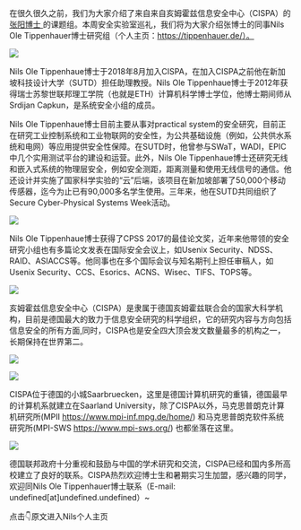  在很久很久之前，我们为大家介绍了来自来自亥姆霍兹信息安全中心（CISPA）的 [ 张阳博士 ](http://mp.weixin.qq.com/s?__biz=MzA5MzQ1MDI2MA==&mid=2456041192&idx=1&sn=064465d9c1176122301e6b2365a52fd8&chksm=87cd2f93b0baa685d6955c93589aa8ea3eb34dac437c2f2135ad01c0887354b6b24a8a3fef82&scene=21#wechat_redirect) 的课题组。本周安全实验室巡礼，我们将为大家介绍张博士的同事Nils Ole Tippenhauer博士研究组（个人主页：https://tippenhauer.de/）。 

    
 

  ![](https://mmbiz.qpic.cn/sz_mmbiz_png/Ugr3WBm6odic1pJdTg4aQ2icnejDXjr9ricgzACO7oPYkibd2rQickcnSubLQE9TriccBPx3KCzIe5Wa1WicicxUB8UVAw/640?wx_fmt=png) 

    
 

  Nils Ole Tippenhaue博士于2018年8月加入CISPA，在加入CISPA之前他在新加坡科技设计大学（SUTD）担任助理教授。Nils Ole Tippenhaue博士于2012年获得瑞士苏黎世联邦理工学院（也就是ETH）计算机科学博士学位，他博士期间师从Srdijan Capkun，是系统安全小组的成员。 

    
 

  Nils Ole Tippenhaue博士目前主要从事对practical system的安全研究，目前正在研究工业控制系统和工业物联网的安全性，为公共基础设施（例如，公共供水系统和电网）等应用提供安全性保障。在SUTD时，他曾参与SWaT，WADI，EPIC中几个实用测试平台的建设和运营。此外，Nils Ole Tippenhaue博士还研究无线和嵌入式系统的物理层安全，例如安全测距，距离测量和使用无线信号的通信。他还设计并实施了国家科学实验的“云”后端，该项目在新加坡部署了50,000个移动传感器，迄今为止已有90,000多名学生使用。三年来，他在SUTD共同组织了Secure Cyber-Physical Systems Week活动。 

    
 

  ![](https://mmbiz.qpic.cn/sz_mmbiz_png/Ugr3WBm6odic1pJdTg4aQ2icnejDXjr9ricgYZbRZsxGVNSTqz7ORVtGibTTn0ibwXqbK8tCKF6SpDRiap0079S0sZGg/640?wx_fmt=png) 

    
 

  Nils Ole Tippenhaue博士获得了CPSS 2017的最佳论文奖，近年来他带领的安全研究小组也有多篇论文发表在国际安全会议上，如Usenix Security、NDSS、RAID、ASIACCS等。他同事也在多个国际会议与知名期刊上担任审稿人，如Usenix Security、CCS、Esorics、ACNS、Wisec、TIFS、TOPS等。 

  ![](https://mmbiz.qpic.cn/sz_mmbiz_png/Ugr3WBm6odic1pJdTg4aQ2icnejDXjr9ricFUPwm6BEnpun68HZfGicuUzvgr7ic3xwVcZ51ic9fzK95jVq3DSVDQIng/640?wx_fmt=png) 

    
 

  亥姆霍兹信息安全中心（CISPA）是隶属于德国亥姆霍兹联合会的国家大科学机构，目前是德国最大的致力于信息安全研究的科学组织，它的研究内容与方向包括信息安全的所有方面,同时，CISPA也是安全四大顶会发文数量最多的机构之一，长期保持在世界第二。 

    
 

  ![](https://mmbiz.qpic.cn/sz_mmbiz_png/Ugr3WBm6odic1pJdTg4aQ2icnejDXjr9ricGpqf1FewWGr9uXonV4rtPLKibeu7Xyic9eXWYr52GQDPcCAXXmpPmIZQ/640?wx_fmt=png) 

    
 

  ![](https://mmbiz.qpic.cn/sz_mmbiz_jpg/Ugr3WBm6odic1pJdTg4aQ2icnejDXjr9ric0a9zZKH6odfos5icPY4X5wicxicloWIliaaLQOWIyAQSfkzAgEPKIdJOQA/640?wx_fmt=jpeg) 

    
 

  CISPA位于德国的小城Saarbruecken，这里是德国计算机研究的重镇，德国最早的计算机系就建立在Saarland University，除了CISPA以外，马克思普朗克计算机研究所(MPII https://www.mpi-inf.mpg.de/home/) 和马克思普朗克软件系统研究所(MPI-SWS https://www.mpi-sws.org/) 也都坐落在这里。 

    
 

  ![](https://mmbiz.qpic.cn/sz_mmbiz_jpg/Ugr3WBm6odic1pJdTg4aQ2icnejDXjr9ricdZsicSEw7jCXZCJkyVTpUbpKfiaobf19jJvDN9JAHlQgOOLlY6dsFHyw/640?wx_fmt=jpeg) 

    
 

  德国联邦政府十分重视和鼓励与中国的学术研究和交流，CISPA已经和国内多所高校建立了良好的联系。CISPA热烈欢迎博士生和暑期实习生加盟，感兴趣的同学，欢迎同Nils Ole Tippenhauer博士联系（E-mail: undefined[at]undefined.undefined）~ 

    
 

  点击👇原文进入Nils个人主页 

